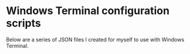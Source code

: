 # Windows Terminal configuration scripts

Below are a series of JSON files I created for myself to use with Windows Terminal.
